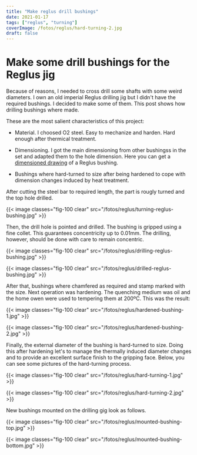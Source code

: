 ```yaml
---
title: "Make reglus drill bushings"
date: 2021-01-17
tags: ["reglus", "turning"]
coverImage: /fotos/reglus/hard-turning-2.jpg
draft: false
---
```



# Make some drill bushings for the Reglus jig

Because of reasons, I needed to cross drill some shafts with some
weird diameters. I own an old imperial Reglus drilling jig but I
didn't have the required bushings. I decided to make some of them. This
post shows how drilling bushings where made.

These are the most salient characteristics of this project:

* Material. I choosed O2 steel. Easy to mechanize and harden. Hard
  enough after thermical treatment.

* Dimensioning. I got the main dimensioning from other bushingss in
  the set and adapted them to the hole dimension. Here you can get a
  [dimensioned drawing](/pdfs/dolla-reglus.pdf) of a Reglus bushing.

* Bushings where hard-turned to size after being hardened to cope with
  dimension changes induced by heat treatment.

After cutting the steel bar to required length, the part is rougly
turned and the top hole drilled.

{{< image classes="fig-100 clear"
          src="/fotos/reglus/turning-reglus-bushing.jpg" >}}

Then, the drill hole is pointed and drilled. The bushing is gripped
using a fine collet. This guarantees concentricity up to 0.01mm. The
drilling, however, should be done with care to remain concentric.

{{< image classes="fig-100 clear"
          src="/fotos/reglus/drilling-reglus-bushing.jpg" >}}

{{< image classes="fig-100 clear"
          src="/fotos/reglus/drilled-reglus-bushing.jpg" >}}

After that, bushings where chamfered as required and stamp marked with
the size. Next operation was hardening. The quenching medium was oil
and the home owen were used to tempering them at 200ºC. This was the
result:

{{< image classes="fig-100 clear"
          src="/fotos/reglus/hardened-bushing-1.jpg" >}}

{{< image classes="fig-100 clear"
          src="/fotos/reglus/hardened-bushing-2.jpg" >}}

Finally, the external diameter of the bushing is hard-turned to
size. Doing this after hardening let's to manage the thermally induced
diameter changes and to provide an excellent surface finish to the
gripping face. Below, you can see some pictures of the hard-turning
process.

{{< image classes="fig-100 clear"
          src="/fotos/reglus/hard-turning-1.jpg" >}}

{{< image classes="fig-100 clear"
          src="/fotos/reglus/hard-turning-2.jpg" >}}

New bushings mounted on the drilling gig look as follows.

{{< image classes="fig-100 clear"
          src="/fotos/reglus/mounted-bushing-top.jpg" >}}

{{< image classes="fig-100 clear"
          src="/fotos/reglus/mounted-bushing-bottom.jpg" >}}

